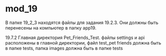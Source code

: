 # mod_19
В папке 19_2_3 находятся файлы для задания 19.2.3.
Они должны быть перенесены на компьютер в папку app19.

19.7.2
Главная директория Pet_Friends_Test.
файлы settings и api расположены в главной директории,
файл test_pet friends должна быть в папке tests,
папка images должна быть в папке tests


